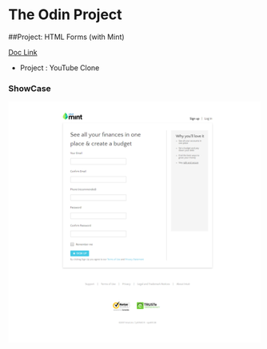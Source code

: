 # The Odin Project
##Project: HTML Forms (with Mint)

[Doc Link](http://www.theodinproject.com/courses/html5-and-css3/lessons/html-forms)

- Project : YouTube Clone
### ShowCase
![View](https://github.com/MAshrafM/The_Odin_Project/blob/master/22_MintClone/show.png)